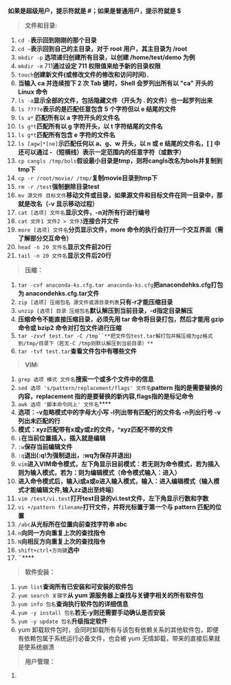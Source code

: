 **如果是超级用户，提示符就是 #；如果是普通用户，提示符就是 $**

> **文件和目录:**

1. `cd -`**表示回到刚刚的那个目录**
2. `cd ~`**表示回到自己的主目录，对于 root 用户，其主目录为 /root**
3. `mkdir -p` **选项递归创建所有目录，以创建 /home/test/demo 为例**
4. `mkdir -m` 711**通过设定 711 权限值来给予新的目录权限**
5. `touch`**创建新文件(或修改文件的修改和访问时间)**、
6. **当输入 ca 并连续按下 2 次 Tab 键时，Shell 会罗列出所有以 "ca" 开头的 Linux 命令**
7. `ls -a`**显示全部的文件，包括隐藏文件（开头为 . 的文件）也一起罗列出来**
8. `ls ????e`**表示的是匹配任意包含 5 个字符但以 e 结尾的文件**
9. `ls a*` **匹配所有以 a 字符开头的文件名**
10. `ls g*t`**匹配所有以 g 字符开头，以 t 字符结尾的文件名**
11. `ls g*t`**匹配所有包含 e 字符的文件名**
12. `ls [agw]*[ne]`**示匹配任何以 a、g、w 开头，以 n 或 e 结尾的文件名，[ ] 中还可以通过 -（短横线）表示一定范围内的任意字符（或数字）**
13. `cp cangls /tmp/bols`**假设最小目录是tmp，则将cangls改名为bols并复制到tmp下**
14. `cp -r /root/movie/ /tmp/`**复制movie目录到tmp下**
15. `rm -r /test`**强制删除目录test**
16. `mv 源文件 目标文件`**移动文件或目录，如果源文件和目标文件在同一目录中，那就是改名（-v 显示移动过程）**
17. `cat [选项] 文件名`**显示文件，-n对所有行进行编号**
18. `cat 文件1 文件2 > 文件3`**连接合并文件**
19. `more [选项] 文件名`**分页显示文件，more 命令的执行会打开一个交互界面（需了解部分交互命令）**
20. `head -n 20 文件名`**显示文件前20行**
21. `tail -n 20 文件名`**显示文件后20行**

> **压缩：**

1. `tar -cvf anaconda-ks.cfg.tar anaconda-ks.cfg`**把anacondehks.cfg打包为 anacondehks.cfg.tar文件**
2. `zip [选项] 压缩包名 源文件或源目录列表`**只有-r才能压缩目录**
3. `unzip [选项] 目录 压缩包名`**默认解压到当前目录，-d指定目录解压**
4. **压缩命令不能直接压缩目录，必须先用 tar 命令将目录打包，然后才能用 gzip 命令或 bzip2 命令对打包文件进行压缩**
5. `tar -zxvf test.tar -C /tmp``**把文件包test.tar解打包并解压缩为gz格式到/tmp/目录下（若无-C /tmp则默认解压到当前目录）**`
6. `tar -tvf test.tar`**查看文件包中有哪些文件**

> **VIM:**

1. `grep 选项 模式 文件名`**搜索一个或多个文件中的信息**
2. `sed 选项 's/pattern/replacement/flags' 文件名`**pattern 指的是需要替换的内容，replacement 指的是要替换的新内容,flags指的是标记命令**
3. `awk 选项 '脚本命令同上' 文件名`****
4. **选项：-v忽略模式中的字母大小写 -l列出带有匹配行的文件名 -n列出行号 -v列出未匹配的行**
5. **模式：xyz匹配带有x或y或z的文件，^xyz匹配不带的文件**
6. `i`**在当前位置插入，插入就是编辑**
7. `:w`**保存当前编辑文件**
8. `:q`**退出(:q!为强制退出，:wq为保存并退出)**
9. `vim`**进入VIM命令模式，左下角显示目前模式：若无则为命令模式，若为插入则为输入模式，若为：则为编辑模式（命令模式输入：进入）**
10. **进入命令模式后，输入i或a或o进入输入模式，输入：进入编辑模式（输入模式才能编辑文件,输入zz退出至终端）**
11. `vim /test/vi.test`**打开test目录的vi.test文件，左下角显示行数和字数**
12. `vi +/pattern filename`**打幵文件，并将光标置于第一个与 pattern 匹配的位置**
13. `/abc`**从光标所在位置向前查找字符串 abc**
14. `n`**向同一方向重复上次的查找指令**
15. `N`**向相反方向重复上次的查找指令**
16. `shift+ctrl+方向键`**选中**
17. ``****

> **软件安装：**

1. `yum list`**查询所有已安装和可安装的软件包**
2. `yum search 关键字`**从 yum 源服务器上查找与关键字相关的所有软件包**
3. `yum info 包名`**查询执行软件包的详细信息**
4. `yum -y install 包名`**若无-y则还需要手动确认是否安装**
5. `yum -y update 包名`**升级指定软件**
6. yum 卸载软件包时，会同时卸载所有与该包有依赖关系的其他软件包，即便有依赖包属于系统运行必备文件，也会被 yum 无情卸载，带来的直接后果就是使系统崩溃

> **用户管理：**

1. 